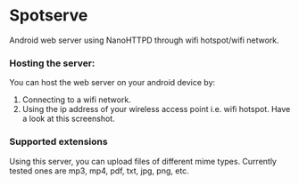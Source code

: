 # Spotserve
Android web server using NanoHTTPD through wifi hotspot/wifi network.

### Hosting the server:
You can host the web server on your android device by:
1. Connecting to a wifi network.
2. Using the ip address of your wireless access point i.e. wifi hotspot. Have a look at this screenshot.

### Supported extensions
Using this server, you can upload files of different mime types. Currently tested ones are mp3, mp4, pdf, txt, jpg, png, etc.

